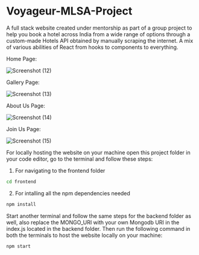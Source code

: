 # Voyageur-MLSA-Project
A full stack website created under mentorship as part of a group project to help you book a hotel across India from a wide range of options through a custom-made Hotels API obtained by manually scraping the internet. A mix of various abilities of React from hooks to components to everything.

Home Page:

![Screenshot (12)](https://user-images.githubusercontent.com/71587540/178339647-11903bce-5071-4ae5-b555-6aed9be93c7a.png)

Gallery Page:

![Screenshot (13)](https://user-images.githubusercontent.com/71587540/178339675-f99881b1-857c-4546-8cd2-e4ad19a541a3.png)

About Us Page:

![Screenshot (14)](https://user-images.githubusercontent.com/71587540/178339706-3b7e9144-3800-4a40-b0a3-0fc0c0159018.png)

Join Us Page:

![Screenshot (15)](https://user-images.githubusercontent.com/71587540/178339750-9cd721d2-c8f6-4c7f-b1e5-1b4193ab3790.png)

For locally hosting the website on your machine open this project folder in your code editor, go to the terminal and follow these steps:
1. For navigating to the frontend folder 
```sh
cd frontend
```
2. For intalling all the npm dependencies needed 
```sh
npm install
```
Start another terminal and follow the same steps for the backend folder as well, also replace the MONGO_URI with your own Mongodb URI in the index.js located in the backend folder.
Then run the following command in both the terminals to host the website locally on your machine: 
```sh
npm start
```

